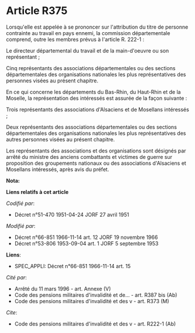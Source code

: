 # Article R375

Lorsqu'elle est appelée à se prononcer sur l'attribution du titre de personne contrainte au travail en pays ennemi, la
commission départementale comprend, outre les membres prévus à l'article R. 222-1 :

Le directeur départemental du travail et de la main-d'oeuvre ou son représentant ;

Cinq représentants des associations départementales ou des sections départementales des organisations nationales les plus
représentatives des personnes visées au présent chapitre.

En ce qui concerne les départements du Bas-Rhin, du Haut-Rhin et de la Moselle, la représentation des intéressés est assurée
de la façon suivante :

Trois représentants des associations d'Alsaciens et de Mosellans intéressés ;

Deux représentants des associations départementales ou des sections départementales des organisations nationales les plus
représentatives des autres personnes visées au présent chapitre.

Les représentants des associations et des organisations sont désignés par arrêté du ministre des anciens combattants et
victimes de guerre sur proposition des groupements nationaux ou des associations d'Alsaciens et Mosellans intéressés, après
avis du préfet.

**Nota:**



**Liens relatifs à cet article**

_Codifié par_:

  - Décret n°51-470 1951-04-24 JORF 27 avril 1951

_Modifié par_:

  - Décret n°66-851 1966-11-14 art. 12 JORF 19 novembre 1966
  - Décret n°53-806 1953-09-04 art. 1 JORF 5 septembre 1953

**Liens**:

  - SPEC_APPLI: Décret n°66-851 1966-11-14 art. 15

_Cité par_:

  - Arrêté du 11 mars 1996 - art. Annexe (V)
  - Code des pensions militaires d'invalidité et de... - art. R387 bis (Ab)
  - Code des pensions militaires d'invalidité et des v - art. R373 (M)

_Cite_:

  - Code des pensions militaires d'invalidité et des v - art. R222-1 (Ab)
